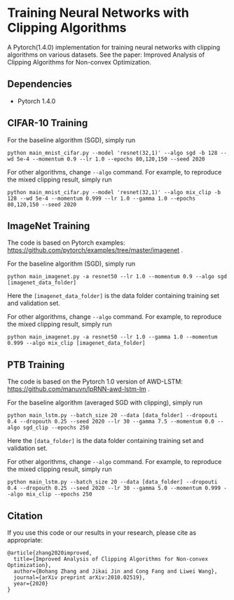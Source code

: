 # Training Neural Networks with Clipping Algorithms

A Pytorch(1.4.0) implementation for training neural networks with clipping algorithms on various datasets.  See the paper:  Improved Analysis of Clipping Algorithms for Non-convex Optimization.

## Dependencies

- Pytorch 1.4.0

## CIFAR-10 Training

For the baseline algorithm (SGD), simply run

```
python main_mnist_cifar.py --model 'resnet(32,1)' --algo sgd -b 128 --wd 5e-4 --momentum 0.9 --lr 1.0 --epochs 80,120,150 --seed 2020
```

For other algorithms, change `--algo` command. For example, to reproduce the mixed clipping result, simply run

```
python main_mnist_cifar.py --model 'resnet(32,1)' --algo mix_clip -b 128 --wd 5e-4 --momentum 0.999 --lr 1.0 --gamma 1.0 --epochs 80,120,150 --seed 2020
```

## ImageNet Training

The code is based on Pytorch examples:  https://github.com/pytorch/examples/tree/master/imagenet .

For the baseline algorithm (SGD), simply run

```
python main_imagenet.py -a resnet50 --lr 1.0 --momentum 0.9 --algo sgd [imagenet_data_folder]
```

Here the `[imagenet_data_folder]` is the data folder containing training set and validation set.

For other algorithms, change `--algo` command. For example, to reproduce the mixed clipping result, simply run

```
python main_imagenet.py -a resnet50 --lr 1.0 --gamma 1.0 --momentum 0.999 --algo mix_clip [imagenet_data_folder]
```

## PTB Training

The code is based on the Pytorch 1.0 version of AWD-LSTM:  https://github.com/manuvn/lpRNN-awd-lstm-lm .

For the baseline algorithm (averaged SGD with clipping), simply run

```
python main_lstm.py --batch_size 20 --data [data_folder] --dropouti 0.4 --dropouth 0.25 --seed 2020 --lr 30 --gamma 7.5 --momentum 0.0 --algo sgd_clip --epochs 250
```

Here the `[data_folder]` is the data folder containing training set and validation set.

For other algorithms, change `--algo` command. For example, to reproduce the mixed clipping result, simply run

```
python main_lstm.py --batch_size 20 --data [data_folder] --dropouti 0.4 --dropouth 0.25 --seed 2020 --lr 30 --gamma 5.0 --momentum 0.999 --algo mix_clip --epochs 250
```

##  Citation

If you use this code or our results in your research, please cite as appropriate: 

```
@article{zhang2020improved,
  title={Improved Analysis of Clipping Algorithms for Non-convex Optimization}, 
  author={Bohang Zhang and Jikai Jin and Cong Fang and Liwei Wang},
  journal={arXiv preprint arXiv:2010.02519},
  year={2020}
}
```

